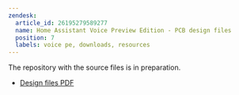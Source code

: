 ```yaml
---
zendesk:
  article_id: 26195279589277
  name: Home Assistant Voice Preview Edition - PCB design files
  position: 7
  labels: voice pe, downloads, resources
---
```


The repository with the source files is in preparation.

- [Design files PDF](/static/docs/voice/ha_voice_preview_edition_pcb_design_files.pdf)
